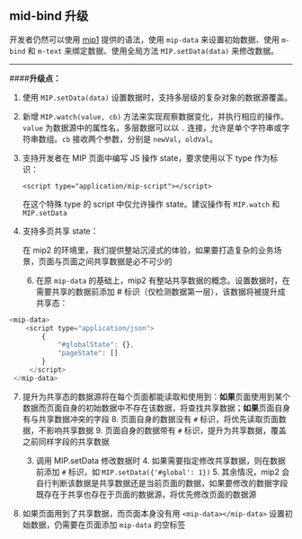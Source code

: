 ## mid-bind 升级

开发者仍然可以使用 [mip1](https://www.mipengine.org/examples/mip-extensions/mip-bind.html) 提供的语法，使用 `mip-data` 来设置初始数据、使用 `m-bind` 和 `m-text` 来绑定数据、使用全局方法 `MIP.setData(data)` 来修改数据。

----------

####**升级点：**

1. 使用 `MIP.setData(data)` 设置数据时，支持多层级的复杂对象的数据源覆盖。

2. 新增 `MIP.watch(value, cb)` 方法来实现观察数据变化，并执行相应的操作。 `value` 为数据源中的属性名，多层数据可以以 `.` 连接，允许是单个字符串或字符串数组。`cb` 接收两个参数，分别是 `newVal`，`oldVal`。

3. 支持开发者在 MIP 页面中编写 JS 操作 state，要求使用以下 type 作为标识：

    `<script type="application/mip-script"></script>`

	在这个特殊 type 的 script 中仅允许操作 state。建议操作有 `MIP.watch` 和 `MIP.setData`

4. 支持多页共享 state：
	
	在 mip2 的环境里，我们提供整站沉浸式的体验，如果要打造复杂的业务场景，页面与页面之间共享数据是必不可少的

	6. 在原 `mip-data` 的基础上，mip2 有整站共享数据的概念。设置数据时，在需要共享的数据前添加 # 标识（仅检测数据第一层），该数据将被提升成共享态：
```javascript
<mip-data>
    <script type="application/json">
        {
            "#globalState": {},
            "pageState": []
        }
     </script>
 </mip-data>
 ```
 7. 提升为共享态的数据源将在每个页面都能读取和使用到：**如果**页面使用到某个数据而页面自身的初始数据中不存在该数据，将查找共享数据；**如果**页面自身有与共享数据冲突的字段
		8. 页面自身的数据没有 `#` 标识，将优先读取页面数据，不影响共享数据
		9. 页面自身的数据带有 `#` 标识，提升为共享数据，覆盖之前同样字段的共享数据

    3. 调用 MIP.setData 修改数据时
	    4. 如果需要指定修改共享数据，则在数据前添加 `#` 标识，如 `MIP.setData({'#global': 1})`
	    5. 其余情况，mip2 会自行判断该数据是共享数据还是当前页面的数据，如果要修改的数据字段既存在于共享也存在于页面的数据源，将优先修改页面的数据源
	    
6. 如果页面用到了共享数据，而页面本身没有用 `<mip-data></mip-data>` 设置初始数据，仍需要在页面添加 `mip-data` 的空标签